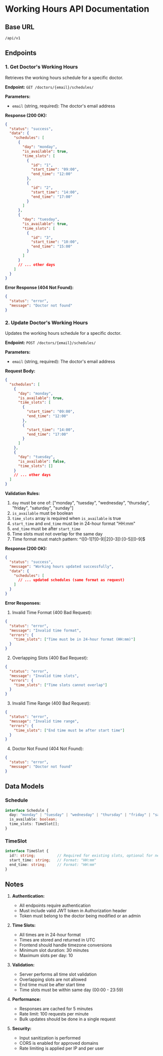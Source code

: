 # Working Hours API Documentation

## Base URL
`/api/v1`

## Endpoints

### 1. Get Doctor's Working Hours
Retrieves the working hours schedule for a specific doctor.

**Endpoint:** `GET /doctors/{email}/schedules/`

**Parameters:**
- `email` (string, required): The doctor's email address

**Response (200 OK):**
```json
{
  "status": "success",
  "data": {
    "schedules": [
      {
        "day": "monday",
        "is_available": true,
        "time_slots": [
          {
            "id": "1",
            "start_time": "09:00",
            "end_time": "12:00"
          },
          {
            "id": "2",
            "start_time": "14:00",
            "end_time": "17:00"
          }
        ]
      },
      {
        "day": "tuesday",
        "is_available": true,
        "time_slots": [
          {
            "id": "3",
            "start_time": "10:00",
            "end_time": "15:00"
          }
        ]
      }
      // ... other days
    ]
  }
}
```

**Error Response (404 Not Found):**
```json
{
  "status": "error",
  "message": "Doctor not found"
}
```

### 2. Update Doctor's Working Hours
Updates the working hours schedule for a specific doctor.

**Endpoint:** `POST /doctors/{email}/schedules/`

**Parameters:**
- `email` (string, required): The doctor's email address

**Request Body:**
```json
{
  "schedules": [
    {
      "day": "monday",
      "is_available": true,
      "time_slots": [
        {
          "start_time": "09:00",
          "end_time": "12:00"
        },
        {
          "start_time": "14:00",
          "end_time": "17:00"
        }
      ]
    },
    {
      "day": "tuesday",
      "is_available": false,
      "time_slots": []
    }
    // ... other days
  ]
}
```

**Validation Rules:**
1. `day` must be one of: ["monday", "tuesday", "wednesday", "thursday", "friday", "saturday", "sunday"]
2. `is_available` must be boolean
3. `time_slots` array is required when `is_available` is true
4. `start_time` and `end_time` must be in 24-hour format "HH:mm"
5. `end_time` must be after `start_time`
6. Time slots must not overlap for the same day
7. Time format must match pattern: ^([0-1]?[0-9]|2[0-3]):[0-5][0-9]$

**Response (200 OK):**
```json
{
  "status": "success",
  "message": "Working hours updated successfully",
  "data": {
    "schedules": [
      // ... updated schedules (same format as request)
    ]
  }
}
```

**Error Responses:**

1. Invalid Time Format (400 Bad Request):
```json
{
  "status": "error",
  "message": "Invalid time format",
  "errors": {
    "time_slots": ["Time must be in 24-hour format (HH:mm)"]
  }
}
```

2. Overlapping Slots (400 Bad Request):
```json
{
  "status": "error",
  "message": "Invalid time slots",
  "errors": {
    "time_slots": ["Time slots cannot overlap"]
  }
}
```

3. Invalid Time Range (400 Bad Request):
```json
{
  "status": "error",
  "message": "Invalid time range",
  "errors": {
    "time_slots": ["End time must be after start time"]
  }
}
```

4. Doctor Not Found (404 Not Found):
```json
{
  "status": "error",
  "message": "Doctor not found"
}
```

## Data Models

### Schedule
```typescript
interface Schedule {
  day: "monday" | "tuesday" | "wednesday" | "thursday" | "friday" | "saturday" | "sunday";
  is_available: boolean;
  time_slots: TimeSlot[];
}
```

### TimeSlot
```typescript
interface TimeSlot {
  id?: string;          // Required for existing slots, optional for new ones
  start_time: string;   // Format: "HH:mm"
  end_time: string;     // Format: "HH:mm"
}
```

## Notes

1. **Authentication:**
   - All endpoints require authentication
   - Must include valid JWT token in Authorization header
   - Token must belong to the doctor being modified or an admin

2. **Time Slots:**
   - All times are in 24-hour format
   - Times are stored and returned in UTC
   - Frontend should handle timezone conversions
   - Minimum slot duration: 30 minutes
   - Maximum slots per day: 10

3. **Validation:**
   - Server performs all time slot validation
   - Overlapping slots are not allowed
   - End time must be after start time
   - Time slots must be within same day (00:00 - 23:59)

4. **Performance:**
   - Responses are cached for 5 minutes
   - Rate limit: 100 requests per minute
   - Bulk updates should be done in a single request

5. **Security:**
   - Input sanitization is performed
   - CORS is enabled for approved domains
   - Rate limiting is applied per IP and per user 